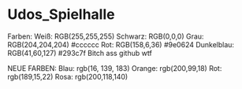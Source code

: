 # Udos_Spielhalle

Farben:
Weiß: RGB(255,255,255)
Schwarz: RGB(0,0,0)
Grau: RGB(204,204,204) #cccccc
Rot: RGB(158,6,36) #9e0624
Dunkelblau: RGB(41,60,127) #293c7f
Bitch ass github wtf

NEUE FARBEN:
Blau: rgb(16, 139, 183)
Orange: rgb(200,99,18)
Rot: rgb(189,15,22)
Rosa: rgb(200,118,140)